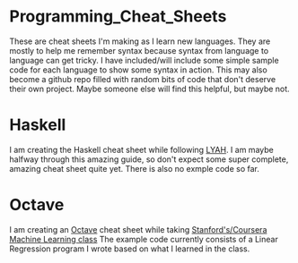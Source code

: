Programming_Cheat_Sheets
========================
These are cheat sheets I'm making as I learn new languages. They are mostly to help me
remember syntax because syntax from language to language can get tricky. I have included/will
include some simple sample code for each language to show some syntax in action. This may
also become a github repo filled with random bits of code that don't deserve their own
project. Maybe someone else will find this helpful, but maybe not. 

Haskell
=======
I am creating the Haskell cheat sheet while following [LYAH](http://learnyouahaskell.com/).
I am maybe halfway through this amazing guide, so don't expect some super complete, amazing
cheat sheet quite yet. There is also no exmple code so far.


Octave
======
I am creating an [Octave](http://www.gnu.org/software/octave/) cheat sheet while taking 
[Stanford's/Coursera Machine Learning class](https://www.coursera.org/course/ml)
The example code currently consists of a Linear Regression program I wrote based on what
I learned in the class.

